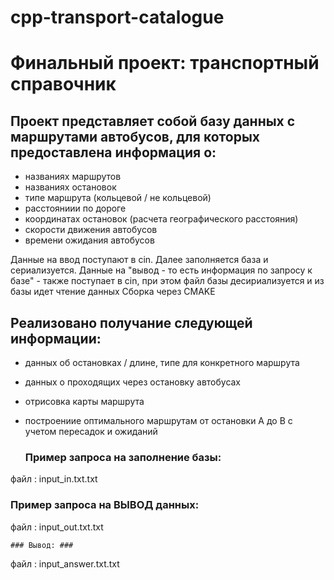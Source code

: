 # cpp-transport-catalogue
# Финальный проект: транспортный справочник 

## Проект представляет собой базу данных с маршрутами автобусов, для которых предоставлена информация о: ##
- названиях маршрутов
- названиях остановок
- типе маршрута (кольцевой / не кольцевой)
- расстояниии по дороге
- координатах остановок (расчета географического расстояния)
- скорости движения автобусов
- времени ожидания автобусов

Данные на ввод поступают в cin. Далее заполняется база и сериализуется. 
Данные на "вывод - то есть информация по запросу к базе" - также поступает в cin, при этом файл базы десириализуется и из базы идет чтение данных
Сборка через CMAKE 

## Реализовано получание следующей информации: ##
- данных об остановках / длине, типе для конкретного маршрута
- данных о проходящих через остановку автобусах
- отрисовка карты маршрута
- построениие оптимального маршрутам от остановки A до B с учетом пересадок и ожиданий

  ### Пример запроса на заполнение базы: ###
файл : input_in.txt.txt


  ### Пример запроса на ВЫВОД данных: ###
файл : input_out.txt.txt

    ### Вывод: ###
файл : input_answer.txt.txt
  
  
